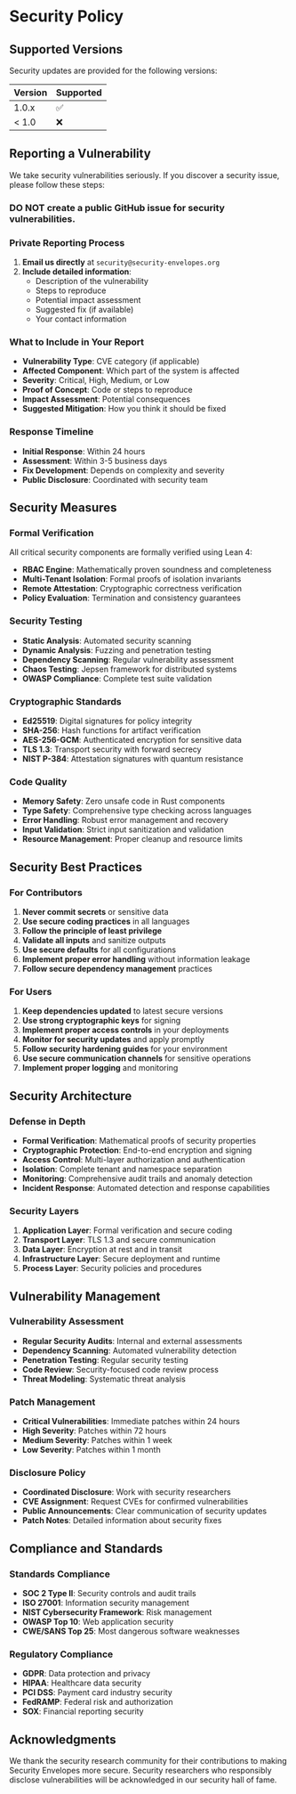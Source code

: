 # Security Policy

## Supported Versions

Security updates are provided for the following versions:

| Version | Supported          |
| ------- | ------------------ |
| 1.0.x   | :white_check_mark: |
| < 1.0   | :x:                |

## Reporting a Vulnerability

We take security vulnerabilities seriously. If you discover a security issue, please follow these steps:

### **DO NOT** create a public GitHub issue for security vulnerabilities.

### Private Reporting Process

1. **Email us directly** at `security@security-envelopes.org`
2. **Include detailed information**:
   - Description of the vulnerability
   - Steps to reproduce
   - Potential impact assessment
   - Suggested fix (if available)
   - Your contact information

### What to Include in Your Report

- **Vulnerability Type**: CVE category (if applicable)
- **Affected Component**: Which part of the system is affected
- **Severity**: Critical, High, Medium, or Low
- **Proof of Concept**: Code or steps to reproduce
- **Impact Assessment**: Potential consequences
- **Suggested Mitigation**: How you think it should be fixed

### Response Timeline

- **Initial Response**: Within 24 hours
- **Assessment**: Within 3-5 business days
- **Fix Development**: Depends on complexity and severity
- **Public Disclosure**: Coordinated with security team

## Security Measures

### Formal Verification

All critical security components are formally verified using Lean 4:

- **RBAC Engine**: Mathematically proven soundness and completeness
- **Multi-Tenant Isolation**: Formal proofs of isolation invariants
- **Remote Attestation**: Cryptographic correctness verification
- **Policy Evaluation**: Termination and consistency guarantees

### Security Testing

- **Static Analysis**: Automated security scanning
- **Dynamic Analysis**: Fuzzing and penetration testing
- **Dependency Scanning**: Regular vulnerability assessment
- **Chaos Testing**: Jepsen framework for distributed systems
- **OWASP Compliance**: Complete test suite validation

### Cryptographic Standards

- **Ed25519**: Digital signatures for policy integrity
- **SHA-256**: Hash functions for artifact verification
- **AES-256-GCM**: Authenticated encryption for sensitive data
- **TLS 1.3**: Transport security with forward secrecy
- **NIST P-384**: Attestation signatures with quantum resistance

### Code Quality

- **Memory Safety**: Zero unsafe code in Rust components
- **Type Safety**: Comprehensive type checking across languages
- **Error Handling**: Robust error management and recovery
- **Input Validation**: Strict input sanitization and validation
- **Resource Management**: Proper cleanup and resource limits

## Security Best Practices

### For Contributors

1. **Never commit secrets** or sensitive data
2. **Use secure coding practices** in all languages
3. **Follow the principle of least privilege**
4. **Validate all inputs** and sanitize outputs
5. **Use secure defaults** for all configurations
6. **Implement proper error handling** without information leakage
7. **Follow secure dependency management** practices

### For Users

1. **Keep dependencies updated** to latest secure versions
2. **Use strong cryptographic keys** for signing
3. **Implement proper access controls** in your deployments
4. **Monitor for security updates** and apply promptly
5. **Follow security hardening guides** for your environment
6. **Use secure communication channels** for sensitive operations
7. **Implement proper logging** and monitoring

## Security Architecture

### Defense in Depth

- **Formal Verification**: Mathematical proofs of security properties
- **Cryptographic Protection**: End-to-end encryption and signing
- **Access Control**: Multi-layer authorization and authentication
- **Isolation**: Complete tenant and namespace separation
- **Monitoring**: Comprehensive audit trails and anomaly detection
- **Incident Response**: Automated detection and response capabilities

### Security Layers

1. **Application Layer**: Formal verification and secure coding
2. **Transport Layer**: TLS 1.3 and secure communication
3. **Data Layer**: Encryption at rest and in transit
4. **Infrastructure Layer**: Secure deployment and runtime
5. **Process Layer**: Security policies and procedures

## Vulnerability Management

### Vulnerability Assessment

- **Regular Security Audits**: Internal and external assessments
- **Dependency Scanning**: Automated vulnerability detection
- **Penetration Testing**: Regular security testing
- **Code Review**: Security-focused code review process
- **Threat Modeling**: Systematic threat analysis

### Patch Management

- **Critical Vulnerabilities**: Immediate patches within 24 hours
- **High Severity**: Patches within 72 hours
- **Medium Severity**: Patches within 1 week
- **Low Severity**: Patches within 1 month

### Disclosure Policy

- **Coordinated Disclosure**: Work with security researchers
- **CVE Assignment**: Request CVEs for confirmed vulnerabilities
- **Public Announcements**: Clear communication of security updates
- **Patch Notes**: Detailed information about security fixes

## Compliance and Standards

### Standards Compliance

- **SOC 2 Type II**: Security controls and audit trails
- **ISO 27001**: Information security management
- **NIST Cybersecurity Framework**: Risk management
- **OWASP Top 10**: Web application security
- **CWE/SANS Top 25**: Most dangerous software weaknesses

### Regulatory Compliance

- **GDPR**: Data protection and privacy
- **HIPAA**: Healthcare data security
- **PCI DSS**: Payment card industry security
- **FedRAMP**: Federal risk and authorization
- **SOX**: Financial reporting security

## Acknowledgments

We thank the security research community for their contributions to making Security Envelopes more secure. Security researchers who responsibly disclose vulnerabilities will be acknowledged in our security hall of fame.
